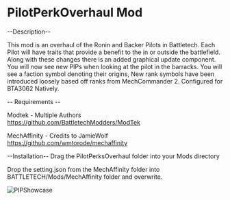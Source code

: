 # PilotPerkOverhaul Mod

--Description--

This mod is an overhaul of the Ronin and Backer Pilots in Battletech. Each Pilot will have traits that provide a benefit to the in or outside the battlefield. Along with these changes there is an added graphical update component. You will now see new PIPs when looking at the pilot in the barracks. You will see a faction symbol denoting their origins, New rank symbols have been introduced loosely based off ranks from MechCommander 2. Configured for BTA3062 Natively.


-- Requirements --

Modtek - Multiple Authors   
https://github.com/BattletechModders/ModTek


MechAffinity  - Credits to JamieWolf  
https://github.com/wmtorode/mechaffinity


--Installation--
 Drag the PilotPerksOverhaul folder into your Mods directory

Drop the setting.json from the MechAffinity folder into BATTLETECH/Mods/MechAffinity folder and overwrite.




![PIPShowcase](https://github.com/lanleonhart/PilotPerkOverhaul/assets/20054743/802adf91-ec01-4de8-92f6-4948bbcebbfd)
